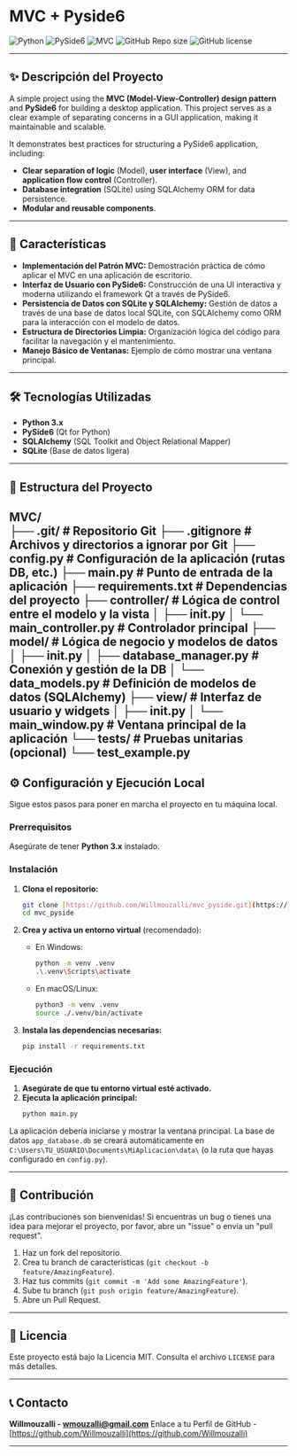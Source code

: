 # MVC + Pyside6

![Python](https://img.shields.io/badge/Python-3.x-blue.svg)
![PySide6](https://img.shields.io/badge/PySide6-Qt6-green.svg)
![MVC](https://img.shields.io/badge/Pattern-MVC-orange.svg)
![GitHub Repo size](https://img.shields.io/github/repo-size/Willmouzalli/PySide6MVC.svg)
![GitHub license](https://img.shields.io/github/license/Willmouzalli/PySide6MVC.svg)

---

## ✨ Descripción del Proyecto

A simple project using the **MVC (Model-View-Controller) design pattern** and **PySide6** for building a desktop application. This project serves as a clear example of separating concerns in a GUI application, making it maintainable and scalable.

It demonstrates best practices for structuring a PySide6 application, including:
* **Clear separation of logic** (Model), **user interface** (View), and **application flow control** (Controller).
* **Database integration** (SQLite) using SQLAlchemy ORM for data persistence.
* **Modular and reusable components**.

---

## 🚀 Características

* **Implementación del Patrón MVC:** Demostración práctica de cómo aplicar el MVC en una aplicación de escritorio.
* **Interfaz de Usuario con PySide6:** Construcción de una UI interactiva y moderna utilizando el framework Qt a través de PySide6.
* **Persistencia de Datos con SQLite y SQLAlchemy:** Gestión de datos a través de una base de datos local SQLite, con SQLAlchemy como ORM para la interacción con el modelo de datos.
* **Estructura de Directorios Limpia:** Organización lógica del código para facilitar la navegación y el mantenimiento.
* **Manejo Básico de Ventanas:** Ejemplo de cómo mostrar una ventana principal.

---

## 🛠️ Tecnologías Utilizadas

* **Python 3.x**
* **PySide6** (Qt for Python)
* **SQLAlchemy** (SQL Toolkit and Object Relational Mapper)
* **SQLite** (Base de datos ligera)

---

## 📂 Estructura del Proyecto
MVC/                           
├── .git/                      # Repositorio Git
├── .gitignore                 # Archivos y directorios a ignorar por Git
├── config.py                  # Configuración de la aplicación (rutas DB, etc.)
├── main.py                    # Punto de entrada de la aplicación
├── requirements.txt           # Dependencias del proyecto
├── controller/                # Lógica de control entre el modelo y la vista
│   ├── init.py
│   └── main_controller.py     # Controlador principal
├── model/                     # Lógica de negocio y modelos de datos
│   ├── init.py
│   ├── database_manager.py    # Conexión y gestión de la DB
│   └── data_models.py         # Definición de modelos de datos (SQLAlchemy)
├── view/                      # Interfaz de usuario y widgets
│   ├── init.py
│   └── main_window.py         # Ventana principal de la aplicación
└── tests/                     # Pruebas unitarias (opcional)
└── test_example.py
---

## ⚙️ Configuración y Ejecución Local

Sigue estos pasos para poner en marcha el proyecto en tu máquina local.

### Prerrequisitos

Asegúrate de tener **Python 3.x** instalado.

### Instalación

1.  **Clona el repositorio:**
    ```bash
    git clone [https://github.com/Willmouzalli/mvc_pyside.git](https://github.com/Willmouzalli/mvc_pyside)
    cd mvc_pyside
    ```

2.  **Crea y activa un entorno virtual** (recomendado):
    * En Windows:
        ```bash
        python -m venv .venv
        .\.venv\Scripts\activate
        ```
    * En macOS/Linux:
        ```bash
        python3 -m venv .venv
        source ./.venv/bin/activate
        ```

3.  **Instala las dependencias necesarias:**
    ```bash
    pip install -r requirements.txt
    ```
    
### Ejecución

1.  **Asegúrate de que tu entorno virtual esté activado.**
2.  **Ejecuta la aplicación principal:**
    ```bash
    python main.py
    ```

La aplicación debería iniciarse y mostrar la ventana principal. La base de datos `app_database.db` se creará automáticamente en `C:\Users\TU_USUARIO\Documents\MiAplicacion\data\` (o la ruta que hayas configurado en `config.py`).

---

## 🤝 Contribución

¡Las contribuciones son bienvenidas! Si encuentras un bug o tienes una idea para mejorar el proyecto, por favor, abre un "issue" o envía un "pull request".

1.  Haz un fork del repositorio.
2.  Crea tu branch de características (`git checkout -b feature/AmazingFeature`).
3.  Haz tus commits (`git commit -m 'Add some AmazingFeature'`).
4.  Sube tu branch (`git push origin feature/AmazingFeature`).
5.  Abre un Pull Request.

---

## 📄 Licencia

Este proyecto está bajo la Licencia MIT. Consulta el archivo `LICENSE` para más detalles.

---

## 📞 Contacto

**Willmouzalli - [wmouzalli@gmail.com](mailto:wmouzalli@gmail.com)**
Enlace a tu Perfil de GitHub - [https://github.com/Willmouzalli](https://github.com/Willmouzalli)

---

